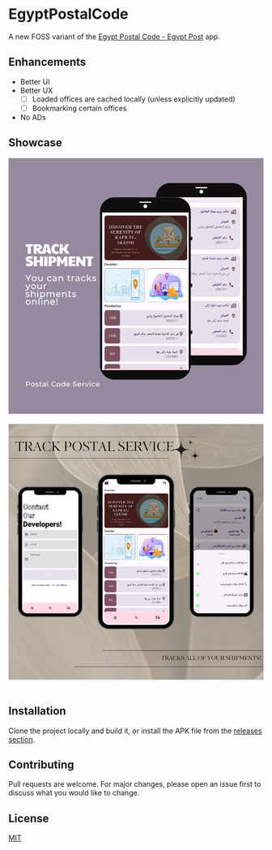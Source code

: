 # EgyptPostalCode

A new FOSS variant of the [Egypt Postal Code - Egypt Post](https://play.google.com/store/apps/details?id=com.egyptcodebase.egyptcodebase) app.

## Enhancements
- Better UI
- Better UX
  - [ ] Loaded offices are cached locally (unless explicitly updated)
  - [ ] Bookmarking certain offices
- No ADs    

## Showcase
<span>
    <img src="./media/homeSearch.png"> &nbsp;
    <img src="./media/contactHomeSearch.png"> &nbsp;
</span>

## Installation

Clone the project locally and build it, or install the APK file from the [releases section](https://github.com/z0xyz/EgyptPostalCode/releases).

## Contributing

Pull requests are welcome. For major changes, please open an issue first
to discuss what you would like to change.

## License

[MIT](./LICENSE)